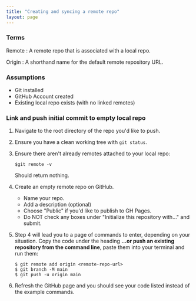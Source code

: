 ```yaml
---
title: "Creating and syncing a remote repo"
layout: page
---
```


### Terms
Remote
: A remote repo that is associated with a local repo.
  
Origin
: A shorthand name for the default remote repository URL.

### Assumptions
- Git installed
- GitHub Account created
- Existing local repo exists (with no linked remotes)

### Link and push initial commit to empty local repo
1. Navigate to the root directory of the repo you'd like to push.
2. Ensure you have a clean working tree with `git status`.
3. Ensure there aren't already remotes attached to your local repo:

    ```
    $git remote -v
    ```

    Should return nothing.

4. Create an empty remote repo on GitHub.
    - Name your repo.
    - Add a description (optional)
    - Choose "Public" if you'd like to publish to GH Pages.
    - Do NOT check any boxes under "Initialize this repository with..." and submit.
5. Step 4 will lead you to a page of commands to enter, depending on your situation. Copy the code under the heading **…or push an existing repository from the command line**, paste them into your terminal and run them: 

    ```
    $ git remote add origin <remote-repo-url>
    $ git branch -M main
    $ git push -u origin main
    ```

6. Refresh the GitHub page and you should see your code listed instead of the example commands.